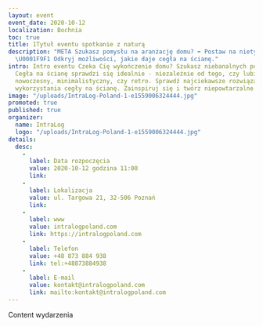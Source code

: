 ```yaml
---
layout: event
event_date: 2020-10-12
localization: Bochnia
toc: true
title: 1Tytuł eventu spotkanie z naturą
description: "META Szukasz pomysłu na aranżację domu? ➡️ Postaw na nietypowe rozwiązania.
  \U0001F9F1 Odkryj możliwości, jakie daje cegła na ścianę."
intro: Intro eventu Czeka Cię wykończenie domu? Szukasz niebanalnych pomysłów na aranżację wnętrza?
  Cegła na ścianę sprawdzi się idealnie - niezależnie od tego, czy lubisz styl klasyczny,
  nowoczesny, minimalistyczny, czy retro. Sprawdź najciekawsze rozwiązania dotyczące
  wykorzystania cegły na ścianę. Zainspiruj się i twórz niepowtarzalne przestrzenie.
image: "/uploads/IntraLog-Poland-1-e1559006324444.jpg"
promoted: true
published: true
organizer:
  name: IntraLog
  logo: "/uploads/IntraLog-Poland-1-e1559006324444.jpg"
details:
  desc:
    -
      label: Data rozpoczęcia
      value: 2020-10-12 godzina 11:00
      link: 
    -
      label: Lokalizacja
      value: ul. Targowa 21, 32-506 Poznań
      link: 
    -
      label: www
      value: intralogpoland.com
      link: https://intralogpoland.com
    -
      label: Telefon
      value: +48 873 884 938
      link: tel:+48873884938
    -
      label: E-mail
      value: kontakt@intralogpoland.com
      link: mailto:kontakt@intralogpoland.com
---
```

Content wydarzenia